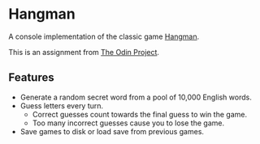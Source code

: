 # Hangman

A console implementation of the classic game [Hangman](https://en.wikipedia.org/wiki/Hangman_(game)).

This is an assignment from [The Odin Project](https://www.theodinproject.com/lessons/ruby-hangman).

## Features

- Generate a random secret word from a pool of 10,000 English words.
- Guess letters every turn.
    - Correct guesses count towards the final guess to win the game. 
    - Too many incorrect guesses cause you to lose the game.
- Save games to disk or load save from previous games.

